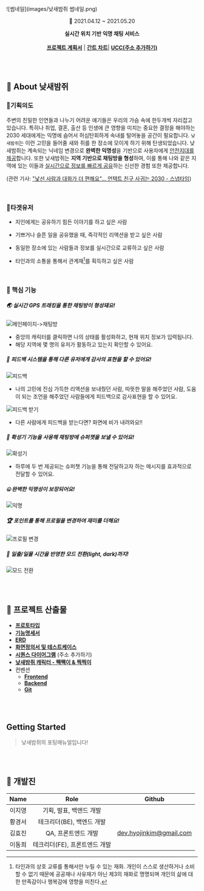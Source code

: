 ![썸네일](images/낮새밤쥐 썸네일.png)

<p align="center">📆 2021.04.12 ~ 2021.05.20 </p>

<p align="center">
	<strong>실시간 위치 기반 익명 채팅 서비스</strong>
    <br/>
    <br/>
    <a href="https://docs.google.com/document/d/1nJE_xpgAIqYM9a2PyHXUDOIZL4N8Kgb7Acfo5ANFWFk/edit?usp=sharing"><strong>프로젝트 계획서</strong></a> | 
    <a href="https://www.notion.so/2075f02e00884dcc9d4e1fbed82acf15?v=1a8e36b4692f4bf0a4d0bbd36a85e54d"><strong>간트 차트</strong></a>|
    <a href="#"><strong>UCC(주소 추가하기)</strong></a>
</p>

<br/>

<br/>

## 🖤 About 낮새밤쥐

### 📌기획의도

  주변의 친밀한 인연들과 나누기 어려운 얘기들은 우리의 가슴 속에 한두개씩 자리잡고 있습니다. 특히나 취업, 결혼, 출산 등 인생에 큰 영향을 미치는 중요한 결정을 해야하는 2030 세대에게는 익명에 숨어서 허심탄회하게 속내를 털어놓을 공간이 필요합니다.  `낮새밤쥐`는 이런 고민을 들어줄 새와 쥐를 한 장소에 모이게 하기 위해 탄생되었습니다. 낮새밤쥐는 계속되는 닉네임 변경으로 **완벽한 익명성**을 기반으로 사용자에게 <u>안전지대를 제공</u>합니다. 또한 낮새밤쥐는 **지역 기반으로 채팅방을 형성**하여, 이를 통해 나와 같은 지역에 있는 이들과 <u>실시간으로 정보를 빠르게 공유</u>하는 신선한 경험 또한 제공합니다. 

(관련 기사: ["낯선 사람과 대화가 더 편해요"... 언택트 친구 사귀는 2030 - 스냅타임](http://snaptime.edaily.co.kr/2020/08/낯선-사람과-대화가-더-편해요-언택트-친구-사귀는-2030/))

</br>

### 📌타겟유저

- 지인에게는 공유하기 힘든 이야기를 하고 싶은 사람

- 기쁘거나 슬픈 일을 공유했을 때, 즉각적인 리액션을 받고 싶은 사람

- 동일한 장소에 있는 사람들과 정보를 실시간으로 교류하고 싶은 사람

- 타인과의 소통을 통해서 관계재[^1]를 획득하고 싶은 사람

  [^1]: 타인과의 상호 교류를 통해서만 누릴 수 있는 재화. 개인이 스스로 생산하거나 소비할 수 없기 때문에 공공재나 사유재가 아닌 제3의 재화로 명명되며 개인의 삶에 대한 만족감이나 행복감에 영향을 미친다.

</br>

### 📌 핵심 기능

##### 🌏 실시간 GPS 트래킹을 통한 채팅방이 형성돼요!

![메인페이지->채팅방]()

- 중앙의 캐릭터를 클릭하면 나의 상태를 활성화하고, 현재 위치 정보가 입력됩니다.
- 해당 지역에 몇 명의 유저가 활동하고 있는지 확인할 수 있어요.

##### 👬 피드백 시스템을 통해 다른 유저에게 감사의 표현을 할 수 있어요! 

![피드백]()

- 나의 고민에 진심 가득한 리액션을 보내줬던 사람, 따뜻한 말을 해주었던 사람, 도움이 되는 조언을 해주었던 사람들에게 피드백으로 감사표현을 할 수 있어요.

![피드백 받기]()

- 다른 사람에게 피드백을 받는다면? 화면에 비가 내려와요!!

##### 📢 확성기 기능을 사용해 채팅방에 슈퍼챗을 보낼 수 있어요!

![확성기]()

- 하루에 두 번 제공되는 슈퍼챗 기능을 통해 전달하고자 하는 메시지를 효과적으로 전달할 수 있어요. 

##### 🤐 완벽한 익명성이 보장되어요!

![익명]()

##### 🏆 포인트를 통해 프로필을 변경하여 재미를 더해요!

![프로필 변경]()

##### 🌆 일출/일몰 시간을 반영한 모드 전환(light, dark)까지! 

![모드 전환]()

<br/>

<br/>



## 📝 프로젝트 산출물

- **[프로토타입](https://www.figma.com/proto/7OSnFK4fTyXHkj1PvQl0O5/%EC%9E%90%EC%9C%A8-A406-%EB%82%AE%EC%83%88%EB%B0%A4%EC%A5%90?node-id=110%3A344&scaling=min-zoom&page-id=0%3A1)**
- **[기능명세서](https://docs.google.com/spreadsheets/d/1uerYkdIPAJ8aBp_0DlHPBhCTlmfl1_UexAvA-S4EXdQ/edit#gid=0)**
- **[ERD](https://drive.google.com/file/d/1Sv1no_7lVnREr-c9mNLSWmOpe86SoRU5/view?usp=sharing)** 
- **[화면정의서 및 테스트케이스](https://drive.google.com/file/d/1qfI81cp3BKjq5s21WXVs2QZhCJo5Xb_x/view?usp=sharing)** 
- **[시퀀스 다이어그램]()** (주소 추가하기)
- **[낮새밤쥐 캐릭터 - 짹짹이 & 찍찍이](https://drive.google.com/file/d/1HxhHflmrP2GNRO5EA7lmTSvwAm2acotS/view?usp=sharing)**
- 컨벤션
  - **[Frontend](https://www.notion.so/be686015a5254fcca6018371fe28f8ba)**
  - **[Backend](https://www.notion.so/57db542b2dc842fd93227643737e4a50)**
  - **[Git](https://www.notion.so/43ca1dab8c784084b0ecc89d313f07f9)**

<br/>

<br/>

## Getting Started

>  낮새밤쥐의 포팅매뉴얼입니다!

<br/>

<br/>

## 💑 개발진

|  Name  |             Role              |         Github          |
| :----: | :---------------------------: | :---------------------: |
| 이지영 |    기획, 발표, 백엔드 개발    |                         |
| 황경서 |   테크리더(BE), 백엔드 개발   |                         |
| 김효진 |      QA, 프론트엔드 개발      | dev.hyojinkim@gmail.com |
| 이동희 | 테크리더(FE), 프론트엔드 개발 |                         |




